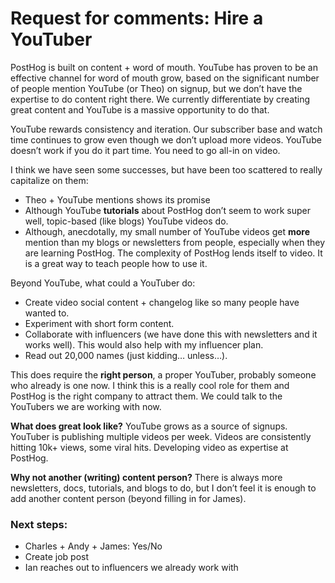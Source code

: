 # Request for comments: Hire a YouTuber

PostHog is built on content + word of mouth. YouTube has proven to be an effective channel for word of mouth grow, based on the significant number of people mention YouTube (or Theo) on signup, but we don’t have the expertise to do content right there. We currently differentiate by creating great content and YouTube is a massive opportunity to do that.

YouTube rewards consistency and iteration. Our subscriber base and watch time continues to grow even though we don’t upload more videos. YouTube doesn’t work if you do it part time. You need to go all-in on video. 

I think we have seen some successes, but have been too scattered to really capitalize on them:

- Theo + YouTube mentions shows its promise
- Although YouTube **tutorials** about PostHog don’t seem to work super well, topic-based (like blogs) YouTube videos do.
- Although, anecdotally, my small number of YouTube videos get **more** mention than my blogs or newsletters from people, especially when they are learning PostHog. The complexity of PostHog lends itself to video. It is a great way to teach people how to use it.

Beyond YouTube, what could a YouTuber do:

- Create video social content + changelog like so many people have wanted to.
- Experiment with short form content.
- Collaborate with influencers (we have done this with newsletters and it works well). This would also help with my influencer plan.
- Read out 20,000 names (just kidding… unless…).

This does require the **right person**, a proper YouTuber, probably someone who already is one now. I think this is a really cool role for them and PostHog is the right company to attract them. We could talk to the YouTubers we are working with now. 

**What does great look like?** YouTube grows as a source of signups. YouTuber is publishing multiple videos per week. Videos are consistently hitting 10k+ views, some viral hits. Developing video as expertise at PostHog.

**Why not another (writing) content person?** There is always more newsletters, docs, tutorials, and blogs to do, but I don’t feel it is enough to add another content person (beyond filling in for James). 

### Next steps:

- Charles + Andy + James: Yes/No
- Create job post
- Ian reaches out to influencers we already work with
